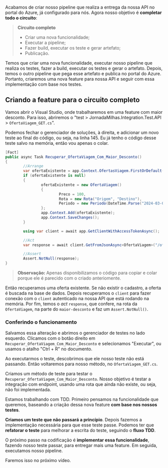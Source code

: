 ﻿Acabamos de criar nosso pipeline que realiza a entrega da nossa API no portal do Azure, já configurado para nós. Agora nosso objetivo é **completar todo o circuito**:

> **Circuito completo**
> 
> * Criar uma nova funcionalidade;
> * Executar a pipeline;
> * Fazer build, executar os teste e gerar artefato;
> * Publicação.

Temos que criar uma nova funcionalidade, executar nosso pipeline que realiza os testes, fazer a build, executar os testes e gerar o artefato. Depois, temos o outro pipeline que pega esse artefato e publica no portal do Azure. Portanto, criaremos uma nova feature para nossa API e seguir com essa implementação com base nos testes.

## Criando a feature para o circuito completo

Vamos abrir o Visual Studio, onde trabalharemos em uma feature com maior desconto. Para isso, abriremos o  "test > JornadaMilhas.Integration.Test.API > `OfertaViagem_GET.cs`".

Podemos fechar o gerenciador de soluções, à direita, e adicionar um novo teste ao final do código, ou seja, na linha 145. Eu já tenho o código desse teste salvo na memória, então vou apenas o colar.

```c#
[Fact]
public async Task Recuperar_OfertaViagem_Com_Maior_Desconto()
{
		//Arrange  
		var ofertaExistente = app.Context.OfertasViagem.FirstOrDefault();
		if (ofertaExistente is null)
		{
				ofertaExistente = new OfertaViagem()
				{
						Preco = 100,
						Rota = new Rota("Origem", "Destino"),
						Periodo = new Periodo(DateTime.Parse("2024-03-03"), DateTime.Parse("2024-03-06"))
				};
				app.Context.Add(ofertaExistente);
				app.Context.SaveChanges();
		}

		using var client = await app.GetClientWithAccessTokenAsync();

		//Act
		var response = await client.GetFromJsonAsync<OfertaViagem>("/ofertas-viagem/maior-desconto");

		//Assert
		Assert.NotNull(response);
}
```

> **Observação:** Apenas disponibilizamos o código para copiar e colar porque ele é parecido com o criado anteriomente.

Então recuperamos uma oferta existente. Se não existir o cadastro, a oferta é buscada na base de dados. Depois recuperamos o `client` para fazer conexão com o `client` autenticado na nossa API que está rodando na memória. Por fim, temos o *act* `response`, que confere, na rota da `OfertaViagem`, na parte do `maior-desconto` e faz um `Assert.NotNull()`. 

### Conferindo o funcionamento

Salvamos essa alteração e abrimos o gerenciador de testes no lado esquerdo. Clicamos com o botão direito em `Recuperar_OfertaViagem_Com_Maior_Desconto` e selecionamos "Executar", ou usamos o atalho "Ctrl + R" no documento. 

Ao executarmos o teste, descobrimos que ele nosso teste não está passando. Então voltaremos para nosso método, no `OfertaViagem_GET.cs`.

Criamos um método de teste para testar o `Recuperar_OfertaViagem_Com_Maior_Desconto`. Nosso objetivo é testar a integração com endpoint, usando uma rota que ainda não existe, ou seja, não foi implementada. 

Estamos trabalhando com TDD. Primeiro pensamos na funcionalidade que queremos, baseando a criação dessa nova feature **com base nos nossos testes**. 

**Criamos um teste que não passará a princípio**. Depois fazemos a implementação necessária para que esse teste passe. Podemos ter que **refatorar o teste** para melhorar a escrita do teste, seguindo o **fluxo TDD**. 

O próximo passo na codificação é **implementar essa funcionalidade**, fazendo nosso teste passar, para entregar mais uma feature. Em seguida, executamos nosso pipeline.

Faremos isso no próximo vídeo.